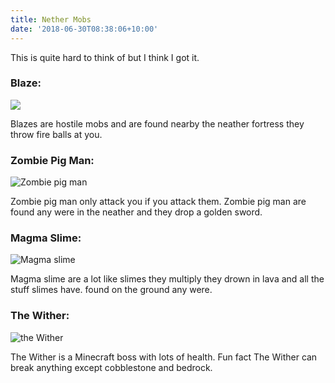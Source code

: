 ```yaml
---
title: Nether Mobs
date: '2018-06-30T08:38:06+10:00'
---
```

This is quite hard to think of but I think I got it.

### Blaze:

![](/img/minecraft_blaze.png)

Blazes are hostile mobs and are found nearby the neather fortress they throw fire balls at you.

### Zombie Pig Man:

![Zombie pig man](/img/zombie-pig-man.jpg)

Zombie pig man only attack you if you attack them. Zombie pig man are found any were in the neather and they drop a golden sword.

### Magma Slime:

![Magma slime](/img/magma-slime.png)

Magma slime are a lot like slimes they multiply they drown in lava and all the stuff slimes have. found on the ground any were.

### The Wither:

![the Wither](/img/wither.png)

The Wither is a Minecraft boss with lots of health. Fun fact The Wither can break anything except cobblestone and bedrock.
